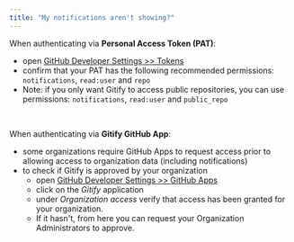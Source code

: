 ```yaml
---
title: "My notifications aren't showing?"
---
```

When authenticating via **Personal Access Token (PAT)**:
- open [GitHub Developer Settings >> Tokens](https://github.com/settings/tokens)
- confirm that your PAT has the following recommended permissions: `notifications`, `read:user` and `repo`
- Note: if you only want Gitify to access public repositories, you can use permissions: `notifications`, `read:user` and `public_repo`

<br />

When authenticating via **Gitify GitHub App**:
- some organizations require GitHub Apps to request access prior to allowing access to organization data (including notifications)
- to check if Gitify is approved by your organization
  -  open [GitHub Developer Settings >> GitHub Apps](https://github.com/settings/applications)
  -  click on the _Gitify_ application
  -  under _Organization access_ verify that access has been granted for your organization.  
  -  If it hasn't, from here you can request your Organization Administrators to approve.